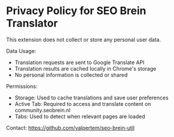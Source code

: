 # Privacy Policy for SEO Brein Translator

This extension does not collect or store any personal user data. 

Data Usage:
- Translation requests are sent to Google Translate API
- Translation results are cached locally in Chrome's storage
- No personal information is collected or shared

Permissions:
- Storage: Used to cache translations and save user preferences
- Active Tab: Required to access and translate content on community.seobrein.nl
- Tabs: Used to detect when relevant pages are loaded

Contact: https://github.com/yalpertem/seo-brein-util